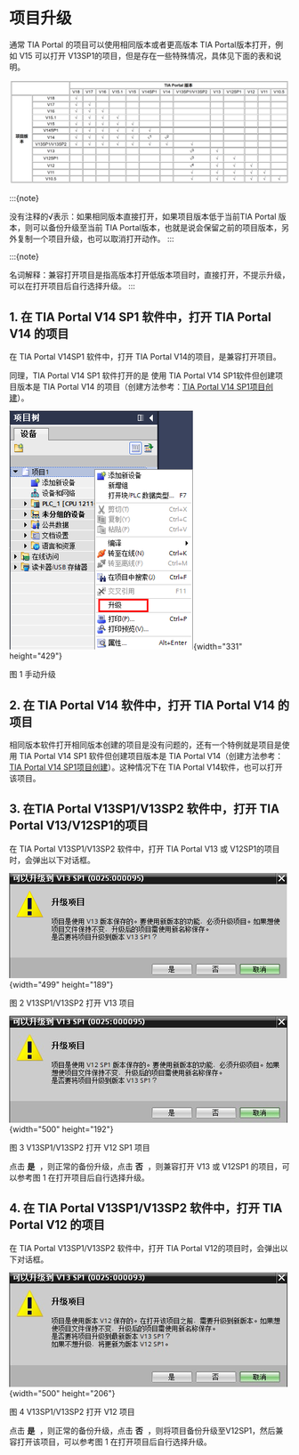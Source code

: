 # 项目升级

通常 TIA Portal 的项目可以使用相同版本或者更高版本 TIA Portal版本打开，例如 V15 可以打开 V13SP1的项目，但是存在一些特殊情况，具体见下面的表和说明。

![alt text](image-1.png)

:::{note}

没有注释的√表示：如果相同版本直接打开，如果项目版本低于当前TIA Portal 版本，则可以备份升级至当前 TIA Portal版本，也就是说会保留之前的项目版本，另外复制一个项目升级，也可以取消打开动作。
:::

:::{note}

名词解释：兼容打开项目是指高版本打开低版本项目时，直接打开，不提示升级，可以在打开项目后自行选择升级。
:::

## 1. 在 TIA Portal V14 SP1 软件中，打开 TIA Portal V14 的项目

在 TIA Portal V14SP1 软件中，打开 TIA Portal V14的项目，是兼容打开项目。

同理，TIA Portal V14 SP1 软件打开的是 使用 TIA Portal V14 SP1软件但创建项目版本是 TIA Portal V14 的项目（创建方法参考：[TIA Portal V14 SP1项目创建](./01-New_Project.md)）。

![](images/10-1.png){width="331" height="429"}

图 1 手动升级

## 2. 在 TIA Portal V14 软件中，打开 TIA Portal V14 的项目

相同版本软件打开相同版本创建的项目是没有问题的，还有一个特例就是项目是使用
TIA Portal V14 SP1 软件但创建项目版本是 TIA Portal V14（创建方法参考：[TIA Portal V14 SP1项目创建](./01-New_Project.md)）。这种情况下在 TIA Portal V14软件，也可以打开该项目。

## 3. 在TIA Portal V13SP1/V13SP2 软件中，打开 TIA Portal V13/V12SP1的项目

在 TIA Portal V13SP1/V13SP2 软件中，打开 TIA Portal V13 或 V12SP1的项目时，会弹出以下对话框。

![](images/10-2.png){width="499" height="189"}

图 2 V13SP1/V13SP2 打开 V13 项目

![](images/10-3.jpg){width="500" height="192"}

图 3 V13SP1/V13SP2 打开 V12 SP1 项目

点击 <kbd>  **是**  </kbd>，则正常的备份升级，点击 <kbd>  **否**  </kbd>，则兼容打开 V13 或 V12SP1
的项目，可以参考图 1 在打开项目后自行选择升级。

## 4. 在 TIA Portal V13SP1/V13SP2 软件中，打开 TIA Portal V12 的项目

在 TIA Portal V13SP1/V13SP2 软件中，打开 TIA Portal V12的项目时，会弹出以下对话框。

![](images/10-4.jpg){width="500" height="206"}

图 4 V13SP1/V13SP2 打开 V12 项目

点击 <kbd>  **是**  </kbd> ，则正常的备份升级，点击  <kbd>  **否**  </kbd>  ，则将项目备份升级至V12SP1，然后兼容打开该项目，可以参考图 1 在打开项目后自行选择升级。
